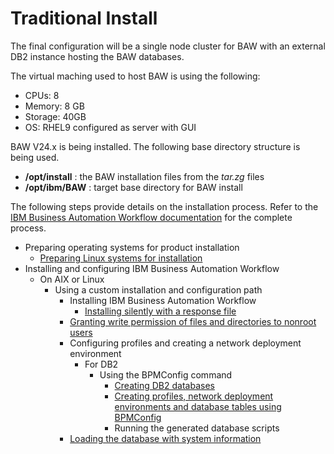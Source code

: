 # Traditional Install

The final configuration will be a single node cluster for BAW with an external DB2 instance hosting the BAW databases.

The virtual maching used to host BAW is using the following:

* CPUs: 8
* Memory: 8 GB
* Storage: 40GB
* OS: RHEL9 configured as server with GUI

BAW V24.x is being installed. The following base directory structure is being used.

* **/opt/install** : the BAW installation files from the _tar.zg_ files
* **/opt/ibm/BAW** : target base directory for BAW install

The following steps provide details on the installation process. Refer to the [IBM Business Automation Workflow documentation](https://www.ibm.com/docs/en/baw/24.x) for the complete process.

* Preparing operating systems for product installation
  * [Preparing Linux systems for installation](./linux_os_prep.md)
* Installing and configuring IBM Business Automation Workflow
  * On AIX or Linux
    * Using a custom installation and configuration path
      * Installing IBM Business Automation Workflow
        * [Installing silently with a response file](./response_file_install.md)
      * [Granting write permission of files and directories to nonroot users](./nonroot_permissions.md)
      * Configuring profiles and creating a network deployment environment
        * For DB2
          * Using the BPMConfig command
            * [Creating DB2 databases](./createDatabases.md)
            * [Creating profiles, network deployment environments and database tables using BPMConfig](./createProfiles.md)
            * Running the generated database scripts
      * [Loading the database with system information](./bootstrapData.md)
